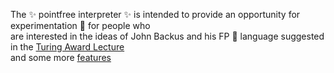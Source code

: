 <!--
- 👋 Hi, I’m @metazip
- 👀 I’m interested in ...
- 🌱 I’m currently learning ...
- 💞️ I’m looking to collaborate on ...
- 📫 How to reach me ...
-->
<!---
metazip/metazip is a ✨ special ✨ repository because its `README.md` (this file) appears on your GitHub profile.
You can click the Preview link to take a look at your changes.
--->
The ✨ pointfree interpreter ✨ is intended to provide an opportunity for experimentation 🌱 
for people who \
are interested in the ideas of John Backus and his FP 💞️ language
suggested in the [Turing Award Lecture](https://dl.acm.org/doi/pdf/10.1145/359576.359579) \
and some more [features](https://fp-system.github.io/)
